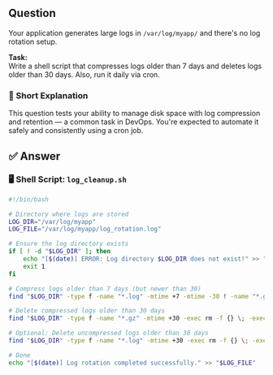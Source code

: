 ## Question  
Your application generates large logs in `/var/log/myapp/` and there's no log rotation setup.

**Task:**  
Write a shell script that compresses logs older than 7 days and deletes logs older than 30 days. Also, run it daily via cron.

### 📝 Short Explanation  
This question tests your ability to manage disk space with log compression and retention — a common task in DevOps. You're expected to automate it safely and consistently using a cron job.

## ✅ Answer  

### 🖥️ Shell Script: `log_cleanup.sh`

```bash
#!/bin/bash

# Directory where logs are stored
LOG_DIR="/var/log/myapp"
LOG_FILE="/var/log/myapp/log_rotation.log"

# Ensure the log directory exists
if [ ! -d "$LOG_DIR" ]; then
    echo "[$(date)] ERROR: Log directory $LOG_DIR does not exist!" >> "$LOG_FILE"
    exit 1
fi

# Compress logs older than 7 days (but newer than 30)
find "$LOG_DIR" -type f -name "*.log" -mtime +7 -mtime -30 ! -name "*.gz" -exec gzip {} \; -exec echo "[$(date)] Compressed: {}" >> "$LOG_FILE" \;

# Delete compressed logs older than 30 days
find "$LOG_DIR" -type f -name "*.gz" -mtime +30 -exec rm -f {} \; -exec echo "[$(date)] Deleted: {}" >> "$LOG_FILE" \;

# Optional: Delete uncompressed logs older than 30 days
find "$LOG_DIR" -type f -name "*.log" -mtime +30 -exec rm -f {} \; -exec echo "[$(date)] Deleted (uncompressed): {}" >> "$LOG_FILE" \;

# Done
echo "[$(date)] Log rotation completed successfully." >> "$LOG_FILE"

```